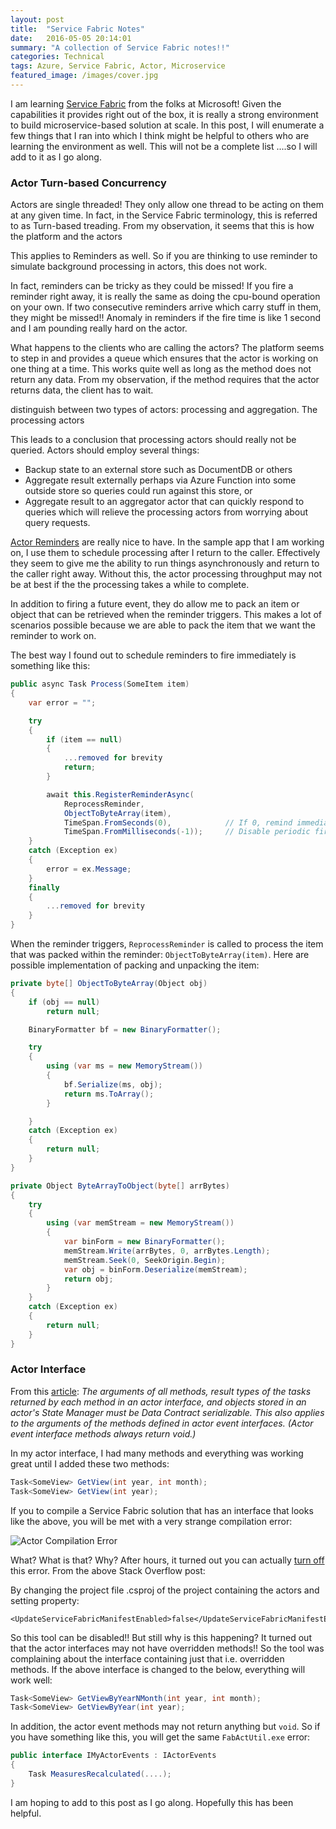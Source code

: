 ```yaml
---
layout: post
title:  "Service Fabric Notes"
date:   2016-05-05 20:14:01
summary: "A collection of Service Fabric notes!!"
categories: Technical
tags: Azure, Service Fabric, Actor, Microservice
featured_image: /images/cover.jpg
---
```


I am learning [Service Fabric](https://azure.microsoft.com/en-us/services/service-fabric/) from the folks at Microsoft! Given the capabilities it provides right out of the box, it is really a strong environment to build microservice-based solution at scale. In this post, I will enumerate a few things that I ran into which I think might be helpful to others who are learning the environment as well. This will not be a complete list ....so I will add to it as I go along.

### Actor Turn-based Concurrency

Actors are single threaded! They only allow one thread to be acting on them at any given time. In fact, in the Service Fabric terminology, this is referred to as Turn-based treading. From my observation, it seems that this is how the platform and the actors 

This applies to Reminders as well. So if you are thinking to use reminder to simulate background processing in actors, this does not work. 

In fact, reminders can be tricky as they could be missed! If you fire a reminder right away, it is really the same as doing the cpu-bound operation on your own. If two consecutive reminders arrive which carry stuff in them, they might be missed!! Anomaly in reminders if the fire time is like 1 second and I am pounding really hard on the actor. 

What happens to the clients who are calling the actors? The platform seems to step in and provides a queue which ensures that the actor is working on one thing at a time. This works quite well as long as the method does not return any data. From my observation, if the method requires that the actor returns data, the client has to wait. 

distinguish between two types of actors: processing and aggregation. The processing actors
 
This leads to a conclusion that processing actors should really not be queried. Actors should employ several things:
- Backup state to an external store such as DocumentDB or others
- Aggregate result externally perhaps via Azure Function into some outside store so queries could run against this store, or
- Aggregate result to an aggregator actor that can quickly respond to queries which will relieve the processing actors from worrying about query requests.


[Actor Reminders](https://azure.microsoft.com/en-us/documentation/articles/service-fabric-reliable-actors-timers-reminders/) are really nice to have. In the sample app that I am working on, I use them to schedule processing after I return to the caller. Effectively they seem to give me the ability to run things asynchronously and return to the caller right away. Without this, the actor processing throughput may not be at best if the the processing takes a while to complete. 
   
In addition to firing a future event, they do allow me to pack an item or object that can be retrieved when the reminder triggers. This makes a lot of scenarios possible because we are able to pack the item that we want the reminder to work on.
  
The best way I found out to schedule reminders to fire immediately is something like this:

```csharp
public async Task Process(SomeItem item)
{
	var error = "";

	try
	{
		if (item == null)
		{
			...removed for brevity
			return;
		}

		await this.RegisterReminderAsync(
			ReprocessReminder,
			ObjectToByteArray(item),
			TimeSpan.FromSeconds(0),            // If 0, remind immediately
			TimeSpan.FromMilliseconds(-1));     // Disable periodic firing
	}
	catch (Exception ex)
	{
		error = ex.Message;
	}
	finally
	{
		...removed for brevity
	}
}
``` 
When the reminder triggers, `ReprocessReminder` is called to process the item that was packed within the reminder: `ObjectToByteArray(item)`. Here are possible implementation of packing and unpacking the item:

```csharp
private byte[] ObjectToByteArray(Object obj)
{
    if (obj == null)
        return null;

    BinaryFormatter bf = new BinaryFormatter();

    try
    {
        using (var ms = new MemoryStream())
        {
            bf.Serialize(ms, obj);
            return ms.ToArray();
        }

    }
    catch (Exception ex)
    {
        return null;
    }
}

private Object ByteArrayToObject(byte[] arrBytes)
{
    try
    {
        using (var memStream = new MemoryStream())
        {
            var binForm = new BinaryFormatter();
            memStream.Write(arrBytes, 0, arrBytes.Length);
            memStream.Seek(0, SeekOrigin.Begin);
            var obj = binForm.Deserialize(memStream);
            return obj;
        }
    }
    catch (Exception ex)
    {
        return null;
    }
}
```

### Actor Interface

From this [article](https://azure.microsoft.com/en-us/documentation/articles/service-fabric-reliable-actors-notes-on-actor-type-serialization/): *The arguments of all methods, result types of the tasks returned by each method in an actor interface, and objects stored in an actor's State Manager must be Data Contract serializable. This also applies to the arguments of the methods defined in actor event interfaces. (Actor event interface methods always return void.)* 

In my actor interface, I had many methods and everything was working great until I added these two methods:

```csharp
Task<SomeView> GetView(int year, int month);
Task<SomeView> GetView(int year);
```
If you to compile a Service Fabric solution that has an interface that looks like the above, you will be met with a very strange compilation error:

![Actor Compilation Error](http://i.imgur.com/cO972hG.png)

What? What is that? Why? After hours, it turned out you can actually [turn off](http://stackoverflow.com/questions/35820191/how-to-ignore-a-servicetype-from-servicefabric-manifest-file-on-build-deploy) this error. From the above Stack Overflow post:

By changing the project file .csproj of the project containing the actors and setting property:

```
<UpdateServiceFabricManifestEnabled>false</UpdateServiceFabricManifestEnabled>
```


So this tool can be disabled!! But still why is this happening? It turned out that the actor interfaces may not have overridden methods!! So the tool was complaining about the interface containing just that i.e. overridden methods. If the above interface is changed to the below, everything will work well:

```csharp
Task<SomeView> GetViewByYearNMonth(int year, int month);
Task<SomeView> GetViewByYear(int year);
```

In addition, the actor event methods may not return anything but `void`. So if you have something like this, you will get the same `FabActUtil.exe` error:

```csharp
public interface IMyActorEvents : IActorEvents
{
	Task MeasuresRecalculated(....);
}
```

I am hoping to add to this post as I go along. Hopefully this has been helpful.
 